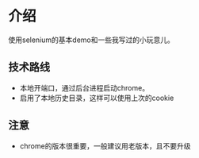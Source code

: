 # 介绍
使用selenium的基本demo和一些我写过的小玩意儿。

## 技术路线
- 本地开端口，通过后台进程启动chrome。
- 启用了本地历史目录，这样可以使用上次的cookie


## 注意
- chrome的版本很重要，一般建议用老版本，且不要升级